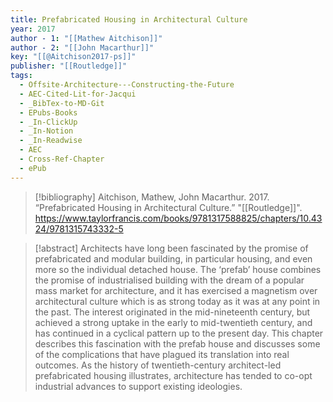 ```yaml
---
title: Prefabricated Housing in Architectural Culture
year: 2017
author - 1: "[[Mathew Aitchison]]"
author - 2: "[[John Macarthur]]"
key: "[[@Aitchison2017-ps]]"
publisher: "[[Routledge]]"
tags:
  - Offsite-Architecture---Constructing-the-Future
  - AEC-Cited-Lit-for-Jacqui
  - _BibTex-to-MD-Git
  - EPubs-Books
  - _In-ClickUp
  - _In-Notion
  - _In-Readwise
  - AEC
  - Cross-Ref-Chapter
  - ePub
---
```


> [!bibliography]
> Aitchison, Mathew, John Macarthur. 2017. “Prefabricated Housing in Architectural Culture.” "[[Routledge]]". https://www.taylorfrancis.com/books/9781317588825/chapters/10.4324/9781315743332-5

> [!abstract]
> Architects have long been fascinated by the promise of prefabricated and modular building, in particular housing, and even more so the individual detached house. The ‘prefab’ house combines the promise of industrialised building with the dream of a popular mass market for architecture, and it has exercised a magnetism over architectural culture which is as strong today as it was at any point in the past. The interest originated in the mid-nineteenth century, but achieved a strong uptake in the early to mid-twentieth century, and has continued in a cyclical pattern up to the present day. This chapter describes this fascination with the prefab house and discusses some of the complications that have plagued its translation into real outcomes. As the history of twentieth-century architect-led prefabricated housing illustrates, architecture has tended to co-opt industrial advances to support existing ideologies.